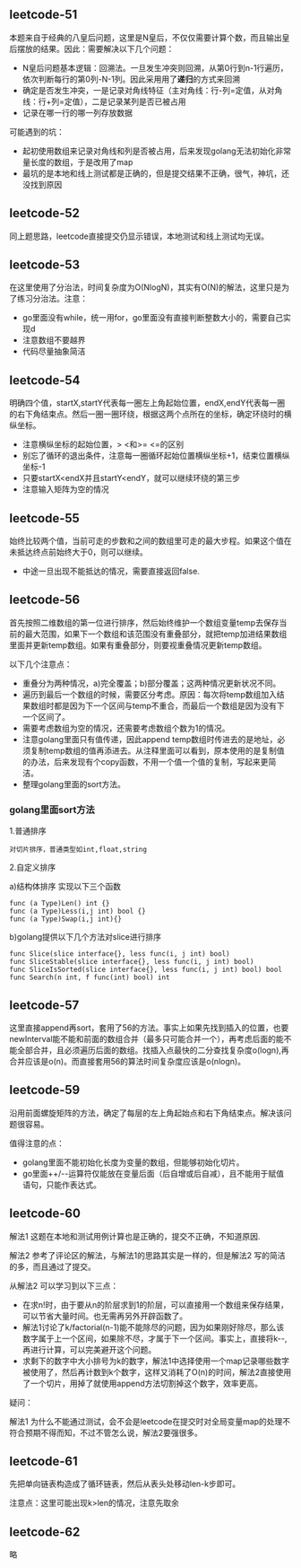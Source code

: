 ## leetcode-51

本题来自于经典的八皇后问题，这里是N皇后，不仅仅需要计算个数，而且输出皇后摆放的结果。因此：需要解决以下几个问题：

- N皇后问题基本逻辑：回溯法。一旦发生冲突则回溯，从第0行到n-1行遍历，依次判断每行的第0列-N-1列。因此采用用了**递归**的方式来回溯
- 确定是否发生冲突，一是记录对角线特征（主对角线：行-列=定值，从对角线：行+列=定值），二是记录某列是否已被占用
- 记录在哪一行的哪一列存放数据

可能遇到的坑：
- 起初使用数组来记录对角线和列是否被占用，后来发现golang无法初始化非常量长度的数组，于是改用了map
- 最坑的是本地和线上测试都是正确的，但是提交结果不正确，很气，神坑，还没找到原因


## leetcode-52

同上题思路，leetcode直接提交仍显示错误，本地测试和线上测试均无误。

## leetcode-53
在这里使用了分治法，时间复杂度为O(NlogN)，其实有O(N)的解法，这里只是为了练习分治法。注意：

- go里面没有while，统一用for，go里面没有直接判断整数大小的，需要自己实现d
- 注意数组不要越界
- 代码尽量抽象简洁 

## leetcode-54
明确四个值，startX,startY代表每一圈左上角起始位置，endX,endY代表每一圈的右下角结束点。然后一圈一圈环绕，根据这两个点所在的坐标，确定环绕时的横纵坐标。

- 注意横纵坐标的起始位置，> <和>= <=的区别
- 别忘了循环的退出条件，注意每一圈循环起始位置横纵坐标+1，结束位置横纵坐标-1
- 只要startX<endX并且startY<endY，就可以继续环绕的第三步
- 注意输入矩阵为空的情况

## leetcode-55
始终比较两个值，当前可走的步数和之间的数组里可走的最大步程。如果这个值在未抵达终点前始终大于0，则可以继续。

- 中途一旦出现不能抵达的情况，需要直接返回false.

## leetcode-56
首先按照二维数组的第一位进行排序，然后始终维护一个数组变量temp去保存当前的最大范围，如果下一个数组和该范围没有重叠部分，就把temp加进结果数组里面并更新temp数组。如果有重叠部分，则要视重叠情况更新temp数组。

以下几个注意点：

- 重叠分为两种情况，a)完全覆盖；b)部分覆盖；这两种情况更新状况不同。
- 遍历到最后一个数组的时候，需要区分考虑。原因：每次将temp数组加入结果数组时都是因为下一个区间与temp不重合，而最后一个数组是因为没有下一个区间了。
- 需要考虑数组为空的情况，还需要考虑数组个数为1的情况。
- 注意golang里面只有值传递，因此append temp数组时传进去的是地址，必须复制temp数组的值再添进去。从注释里面可以看到，原本使用的是复制值的办法，后来发现有个copy函数，不用一个值一个值的复制，写起来更简洁。
- 整理golang里面的sort方法。


### golang里面sort方法 ###
  1.普通排序 

    对切片排序，普通类型如int,float,string
    
  2.自定义排序

   a)结构体排序
   实现以下三个函数

    func (a Type)Len() int {}
    func (a Type)Less(i,j int) bool {}
    func (a Type)Swap(i,j int){}

   b)golang提供以下几个方法对slice进行排序

    func Slice(slice interface{}, less func(i, j int) bool) 
    func SliceStable(slice interface{}, less func(i, j int) bool) 
    func SliceIsSorted(slice interface{}, less func(i, j int) bool) bool 
    func Search(n int, f func(int) bool) int
  

## leetcode-57

这里直接append再sort，套用了56的方法。事实上如果先找到插入的位置，也要newInterval能不能和前面的数组合并（最多只可能合并一个），再考虑后面的能不能全部合并，且必须遍历后面的数组。找插入点最快的二分查找复杂度o(logn),再合并应该是o(n)。而直接套用56的算法时间复杂度应该是o(nlogn)。

## leetcode-59
沿用前面螺旋矩阵的方法，确定了每层的左上角起始点和右下角结束点。解决该问题很容易。

值得注意的点：

- golang里面不能初始化长度为变量的数组，但能够初始化切片。
- go里面++/--运算符仅能放在变量后面（后自增或后自减），且不能用于赋值语句，只能作表达式。

## leetcode-60

解法1 这题在本地和测试用例计算也是正确的，提交不正确，不知道原因.

解法2 参考了评论区的解法，与解法1的思路其实是一样的，但是解法2 写的简洁的多，而且通过了提交。

从解法2 可以学习到以下三点：
- 在求n!时，由于要从n的阶层求到1的阶层，可以直接用一个数组来保存结果，可以节省大量时间。也无需再另外开辟函数了。
- 解法1讨论了k/factorial(n-1)能不能除尽的问题，因为如果刚好除尽，那么该数字属于上一个区间，如果除不尽，才属于下一个区间。事实上，直接将k--,再进行计算，可以完美避开这个问题。
- 求剩下的数字中大小排号为k的数字，解法1中选择使用一个map记录哪些数字被使用了，然后再计数到k个数字，这样又消耗了O(n)的时间，解法2直接使用了一个切片，用掉了就使用append方法切割掉这个数字，效率更高。

疑问：

解法1 为什么不能通过测试，会不会是leetcode在提交时对全局变量map的处理不符合预期不得而知，不过不管怎么说，解法2要强很多。

## leetcode-61
先把单向链表构造成了循环链表，然后从表头处移动len-k步即可。

注意点：这里可能出现k>len的情况，注意先取余

## leetcode-62
略